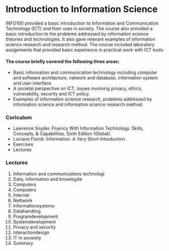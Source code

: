 # Introduction to Information Science
INFO100 provided a basic introduction to Information and Communication Technology (ICT) and their uses in society. The course also provided a basic introduction to the problems addressed by information science theories and technologies. It also gave relevant examples of information science research and research method. The course included laboratory assignments that provided basic experience in practical work with ICT tools.

#### The course briefly covered the following three areas:

* Basic information and communication technology including computer and software architecture, network and database, information system and user interface.
* A societal perspective on ICT, issues involving privacy, ethics, vulnerability, security and ICT policy.
* Examples of information science research, problems addressed by information science and information science research method.

### Coriculum
* Lawrence Snyder. Fluency With Information Technology. Skills, Concepts, & Capabilities. Sixth Edition (Global).
* Luciano Floridi. Information. A Very Short Introduction.
* Exercises
* Lectures

### Lectures
1. Information and communications technologi
2. Data, information and knowlegde
3. Computers
4. Computers
5. Internet
6. Nettwork
7. Informationsystems
8. Datahandling
9. Programdevelopment
10. Systemdevelopment
11. Privacy and security
12. Interactiondesign
13. IT in soceiety
14. Summary